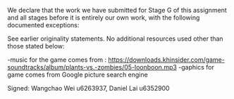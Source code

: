 We declare that the work we have submitted for Stage G of this assignment and all stages before it is entirely our own work, with the following documented exceptions:

See earlier originality statements. No additional resources used other than those stated below:

-music for the game comes from <url>: https://downloads.khinsider.com/game-soundtracks/album/plants-vs.-zombies/05-loonboon.mp3
-gaphics for game comes from Google picture search engine


Signed: Wangchao Wei u6263937, Daniel Lai u6352900
